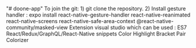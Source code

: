 "# doone-app" 
To join the git:
    1) git clone the repository.
    2) Install gesture handler : 
        expo install react-native-gesture-handler react-native-reanimated react-native-screens react-native-safe-area-context @react-native-community/masked-view
Extension visual studio which can be used :
    ES7 React/Redux/GraphQL/React-Native snippets
    Color Highlight
    Bracket Pair Colorizer
